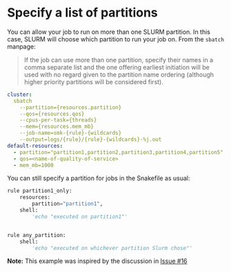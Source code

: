 # Specify a list of partitions

You can allow your job to run on more than one SLURM partition. In this case,
SLURM will choose which partition to run your job on. From the `sbatch`
manpage:

> If the job can use more than one partition, specify their names in a comma
  separate list and the one offering earliest initiation will be used with no
  regard given to the partition name ordering (although higher priority
  partitions will be considered first).


```yaml
cluster:
  sbatch
    --partition={resources.partition}
    --qos={resources.qos}
    --cpus-per-task={threads}
    --mem={resources.mem_mb}
    --job-name=smk-{rule}-{wildcards}
    --output=logs/{rule}/{rule}-{wildcards}-%j.out
default-resources:
  - partition="partition1,partition2,partition3,partition4,partition5"
  - qos=<name-of-quality-of-service>
  - mem_mb=1000
```

You can still specify a partition for jobs in the Snakefile as usual:

```python
rule partition1_only:
    resources:
        partition="partition1",
    shell:
        'echo "executed on partition1"'


rule any_partition:
    shell:
        'echo "executed on whichever partition Slurm chose"'

```

**Note:** This example was inspired by the discussion in [Issue #16][issue-16]

[issue-16]: https://github.com/jdblischak/smk-simple-slurm/issues/16
